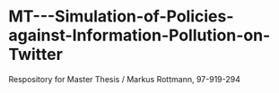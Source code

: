 # MT---Simulation-of-Policies-against-Information-Pollution-on-Twitter
Respository for Master Thesis / Markus Rottmann, 97-919-294
